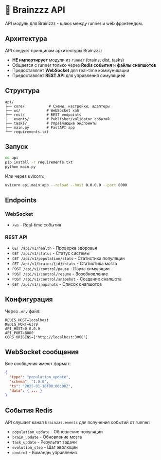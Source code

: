 # 🧠 Brainzzz API

API модуль для Brainzzz - шлюз между runner и web фронтендом.

## Архитектура

API следует принципам архитектуры Brainzzz:

- **НЕ импортирует** модули из `runner` (brains, dist, tasks)
- Общается с runner только через **Redis события** и **файлы снапшотов**
- Предоставляет **WebSocket** для real-time коммуникации
- Предоставляет **REST API** для управления симуляцией

## Структура

```
api/
├── core/           # Схемы, настройки, адаптеры
├── ws/            # WebSocket хаб
├── rest/          # REST endpoints
├── events/        # Publisher/validator событий
├── tasks/         # Управляющие эндпоинты
├── main.py        # FastAPI app
└── requirements.txt
```

## Запуск

```bash
cd api
pip install -r requirements.txt
python main.py
```

Или через uvicorn:

```bash
uvicorn api.main:app --reload --host 0.0.0.0 --port 8000
```

## Endpoints

### WebSocket
- `/ws` - Real-time события

### REST API
- `GET /api/v1/health` - Проверка здоровья
- `GET /api/v1/status` - Статус системы
- `GET /api/v1/population/stats` - Статистика популяции
- `GET /api/v1/brains/{id}/stats` - Статистика мозга
- `POST /api/v1/control/pause` - Пауза симуляции
- `POST /api/v1/control/resume` - Возобновление
- `POST /api/v1/control/snapshot` - Создание снапшота
- `GET /api/v1/snapshots` - Список снапшотов

## Конфигурация

Через `.env` файл:

```env
REDIS_HOST=localhost
REDIS_PORT=6379
API_HOST=0.0.0.0
API_PORT=8000
CORS_ORIGINS=["http://localhost:3000"]
```

## WebSocket сообщения

Все сообщения имеют формат:

```json
{
  "type": "population_update",
  "schema": "1.0.0",
  "ts": "2025-01-18T00:00:00Z",
  "data": { ... }
}
```

## События Redis

API слушает канал `brainzzz.events` для получения событий от runner:

- `population_update` - Обновление популяции
- `brain_update` - Обновление мозга
- `task_update` - Результат задачи
- `evolution_step` - Шаг эволюции
- `control` - Команды управления 